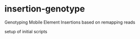 # insertion-genotype
Genotyping Mobile Element Insertions based on remapping reads

setup of initial scripts